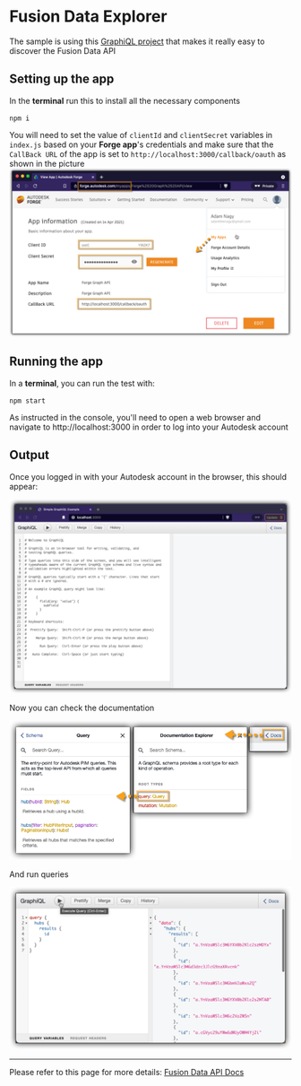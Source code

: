 # Fusion Data Explorer

The sample is using this [GraphiQL project](https://github.com/graphql/graphiql) that makes it really easy to discover the Fusion Data API

## Setting up the app
In the **terminal** run this to install all the necessary components
```
npm i
``` 

You will need to set the value of `clientId` and `clientSecret` variables in `index.js` based on your **Forge app**'s credentials and make sure that the `CallBack URL` of the app is set to `http://localhost:3000/callback/oauth` as shown in the picture\
![Get 3-legged token](./readme/ForgeCredentials.png)

## Running the app
In a **terminal**, you can run the test with:
```
npm start
```
As instructed in the console, you'll need to open a web browser and navigate to http://localhost:3000 in order to log into your Autodesk account 

## Output

Once you logged in with your Autodesk account in the browser, this should appear:

![GraphiQL](./readme/GraphiQL.png)

Now you can check the documentation

![Docs](./readme/Docs.png)

And run queries

![Queries](./readme/Queries.png)

-----------

Please refer to this page for more details: [Fusion Data API Docs](https://forge.autodesk.com/en/docs/pim-graphql/v1/developers_guide/overview/)

